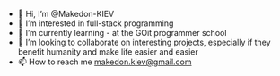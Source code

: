 - 👋 Hi, I’m @Makedon-KIEV
- 👀 I’m interested in full-stack programming
- 🌱 I’m currently learning - at the GOit programmer school
- 💞️ I’m looking to collaborate on interesting projects, especially if they benefit humanity and make life easier and easier
- 📫 How to reach me makedon.kiev@gmail.com
